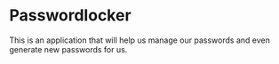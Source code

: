 # Passwordlocker
This  is an application that will help us manage our passwords and even generate new passwords for us.
